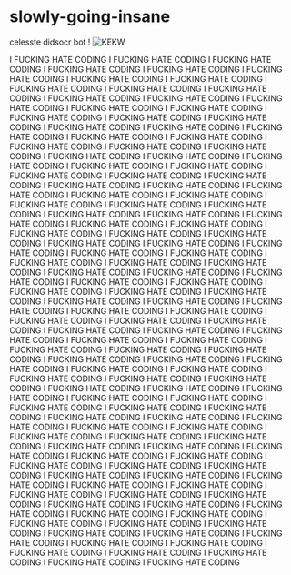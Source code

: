 # slowly-going-insane

celesste didsocr bot !
![KEKW](https://cdn.discordapp.com/attachments/955486575234547742/998798116360826930/D9C1173F-8FB7-486E-8733-F8014B65A6BD.jpg)

I FUCKING HATE CODING I FUCKING HATE CODING I FUCKING HATE CODING I FUCKING HATE CODING I FUCKING HATE CODING I FUCKING HATE CODING I FUCKING HATE CODING I FUCKING HATE CODING I FUCKING HATE CODING I FUCKING HATE CODING I FUCKING HATE CODING I FUCKING HATE CODING I FUCKING HATE CODING I FUCKING HATE CODING I FUCKING HATE CODING I FUCKING HATE CODING I FUCKING HATE CODING I FUCKING HATE CODING I FUCKING HATE CODING I FUCKING HATE CODING I FUCKING HATE CODING I FUCKING HATE CODING I FUCKING HATE CODING I FUCKING HATE CODING I FUCKING HATE CODING I FUCKING HATE CODING I FUCKING HATE CODING I FUCKING HATE CODING I FUCKING HATE CODING I FUCKING HATE CODING I FUCKING HATE CODING I FUCKING HATE CODING I FUCKING HATE CODING I FUCKING HATE CODING I FUCKING HATE CODING I FUCKING HATE CODING I FUCKING HATE CODING I FUCKING HATE CODING I FUCKING HATE CODING I FUCKING HATE CODING I FUCKING HATE CODING I FUCKING HATE CODING I FUCKING HATE CODING I FUCKING HATE CODING I FUCKING HATE CODING I FUCKING HATE CODING I FUCKING HATE CODING I FUCKING HATE CODING I FUCKING HATE CODING I FUCKING HATE CODING I FUCKING HATE CODING I FUCKING HATE CODING I FUCKING HATE CODING I FUCKING HATE CODING I FUCKING HATE CODING I FUCKING HATE CODING I FUCKING HATE CODING I FUCKING HATE CODING I FUCKING HATE CODING I FUCKING HATE CODING I FUCKING HATE CODING I FUCKING HATE CODING I FUCKING HATE CODING I FUCKING HATE CODING I FUCKING HATE CODING I FUCKING HATE CODING I FUCKING HATE CODING I FUCKING HATE CODING I FUCKING HATE CODING I FUCKING HATE CODING I FUCKING HATE CODING I FUCKING HATE CODING I FUCKING HATE CODING I FUCKING HATE CODING I FUCKING HATE CODING I FUCKING HATE CODING I FUCKING HATE CODING I FUCKING HATE CODING I FUCKING HATE CODING I FUCKING HATE CODING I FUCKING HATE CODING I FUCKING HATE CODING I FUCKING HATE CODING I FUCKING HATE CODING I FUCKING HATE CODING I FUCKING HATE CODING I FUCKING HATE CODING I FUCKING HATE CODING I FUCKING HATE CODING I FUCKING HATE CODING I FUCKING HATE CODING I FUCKING HATE CODING I FUCKING HATE CODING I FUCKING HATE CODING I FUCKING HATE CODING I FUCKING HATE CODING I FUCKING HATE CODING I FUCKING HATE CODING I FUCKING HATE CODING I FUCKING HATE CODING I FUCKING HATE CODING I FUCKING HATE CODING I FUCKING HATE CODING I FUCKING HATE CODING I FUCKING HATE CODING I FUCKING HATE CODING I FUCKING HATE CODING I FUCKING HATE CODING I FUCKING HATE CODING I FUCKING HATE CODING I FUCKING HATE CODING I FUCKING HATE CODING I FUCKING HATE CODING I FUCKING HATE CODING I FUCKING HATE CODING I FUCKING HATE CODING I FUCKING HATE CODING I FUCKING HATE CODING I FUCKING HATE CODING I FUCKING HATE CODING I FUCKING HATE CODING I FUCKING HATE CODING I FUCKING HATE CODING I FUCKING HATE CODING I FUCKING HATE CODING I FUCKING HATE CODING I FUCKING HATE CODING I FUCKING HATE CODING I FUCKING HATE CODING I FUCKING HATE CODING I FUCKING HATE CODING I FUCKING HATE CODING I FUCKING HATE CODING I FUCKING HATE CODING I FUCKING HATE CODING I FUCKING HATE CODING I FUCKING HATE CODING I FUCKING HATE CODING I FUCKING HATE CODING I FUCKING HATE CODING I FUCKING HATE CODING
